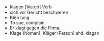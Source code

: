 - klagen	[ˈklaːɡn̩]	Verb
- sich vor Gericht beschweren
- Kiện tụng
- To sue, complain
- Er klagt gegen die Firma.
- Klage (Nomen), Kläger (Person)	ahd. klagan